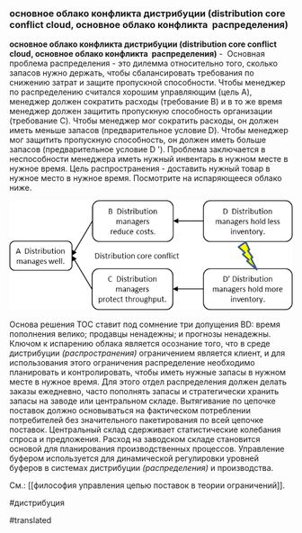 ### основное облако конфликта дистрибуции (distribution core conflict cloud, основное облако конфликта  распределения)

**основное облако конфликта дистрибуции (distribution core conflict cloud, основное облако конфликта  распределения)** -  Основная проблема распределения - это дилемма относительно того, сколько запасов нужно держать, чтобы сбалансировать требования по снижению затрат и защите пропускной способности. Чтобы менеджер по распределению считался хорошим управляющим (цель A), менеджер должен сократить расходы (требование B) и в то же время менеджер должен защитить пропускную способность организации (требование C). Чтобы менеджер мог сократить расходы, он должен иметь меньше запасов (предварительное условие D). Чтобы менеджер мог защитить пропускную способность, он должен иметь больше запасов (предварительное условие D '). Проблема заключается в неспособности менеджера иметь нужный инвентарь в нужном месте в нужное время. Цель распространения - доставить нужный товар в нужное место в нужное время. Посмотрите на испаряющееся облако ниже.

![](images/image8.png)

Основа решения TOC ставит под сомнение три допущения BD: время пополнения велико; продавцы ненадежны; и прогнозы ненадежны. Ключом к испарению облака является осознание того, что в среде дистрибуции *(распространения)* ограничением является клиент, и для использования этого ограничения распределение необходимо планировать и контролировать, чтобы иметь нужные запасы в нужном месте в нужное время. Для этого отдел распределения должен делать заказы ежедневно, часто пополнять запасы и стратегически хранить запасы на заводе или центральном складе. Вытягивание по цепочке поставок должно основываться на фактическом потреблении потребителей без значительного пакетирования по всей цепочке поставок. Центральный склад сдерживает статистические колебания спроса и предложения. Расход на заводском складе становится основой для планирования производственных процессов. Управление буфером используется для динамической регулировки уровней буферов в системах дистрибуции *(распределения)* и производства.

См.: [[философия управления цепью поставок в теории ограничений]].

#дистрибуция

#translated
